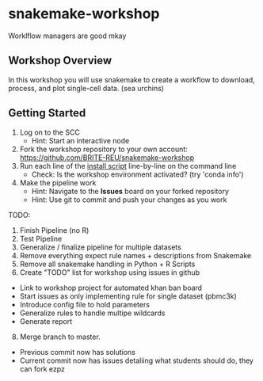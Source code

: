 # snakemake-workshop
Worklflow managers are good mkay

## Workshop Overview
In this workshop you will use snakemake to create a workflow to download, process, and plot single-cell data. (sea urchins)

## Getting Started
1. Log on to the SCC
    - Hint: Start an interactive node
2. Fork the workshop repository to your own account: <https://github.com/BRITE-REU/snakemake-workshop>
3. Run each line of the [install script](install.sh) line-by-line on the command line
    - Check: Is the workshop environment activated? (try 'conda info')
4. Make the pipeline work
    - Hint: Navigate to the **Issues** board on your forked repository
    - Hint: Use git to commit and push your changes as you work

TODO:

1. Finish Pipeline (no R)
2. Test Pipeline
3. Generalize / finalize pipeline for multiple datasets
5. Remove everything expect rule names + descriptions from Snakemake
6. Remove all snakemake handling in Python + R Scripts
7. Create "TODO" list for workshop using issues in github
  - Link to workshop project for automated khan ban board
  - Start issues as only implementing rule for single dataset (pbmc3k)
  - Introduce config file to hold parameters
  - Generalize rules to handle multipe wildcards
  - Generate report 
8. Merge branch to master. 
  - Previous commit now has solutions
  - Current commit now has issues detaliing what students should do, they can fork ezpz
